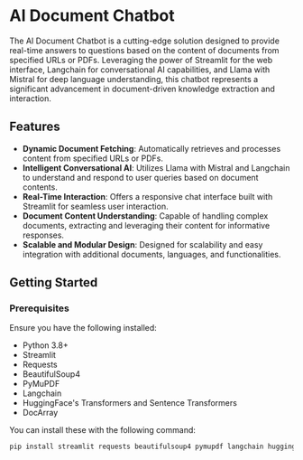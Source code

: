 # AI Document Chatbot

The AI Document Chatbot is a cutting-edge solution designed to provide real-time answers to questions based on the content of documents from specified URLs or PDFs. Leveraging the power of Streamlit for the web interface, Langchain for conversational AI capabilities, and Llama with Mistral for deep language understanding, this chatbot represents a significant advancement in document-driven knowledge extraction and interaction.

## Features

- **Dynamic Document Fetching**: Automatically retrieves and processes content from specified URLs or PDFs.
- **Intelligent Conversational AI**: Utilizes Llama with Mistral and Langchain to understand and respond to user queries based on document contents.
- **Real-Time Interaction**: Offers a responsive chat interface built with Streamlit for seamless user interaction.
- **Document Content Understanding**: Capable of handling complex documents, extracting and leveraging their content for informative responses.
- **Scalable and Modular Design**: Designed for scalability and easy integration with additional documents, languages, and functionalities.

## Getting Started

### Prerequisites

Ensure you have the following installed:
- Python 3.8+
- Streamlit
- Requests
- BeautifulSoup4
- PyMuPDF
- Langchain
- HuggingFace's Transformers and Sentence Transformers
- DocArray

You can install these with the following command:

```bash
pip install streamlit requests beautifulsoup4 pymupdf langchain huggingface_hub docarray
